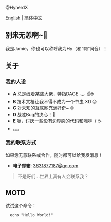 @HynerdX

[English](README.md) | [简体中文](自述文件.md)

## 别来无恙啊~👋
我是Jamie，你也可以称呼我为Hy（和“嗨”同音）！

## 关于
### 我的人设
  - **A** 总是缠着某些大佬，特指DAGE -_- ☝️🤓
  - **B** 技术文档让我不得不成为一个书虫 XD 😉
  - **C** 对未知的互联网充满好奇~ 🌐
  - **D** 战胜Bug的决心！🐛
  - **E** 呃，讨厌一些没有边界感的代码和咖啡（ ☕️
  - 。。。
### 我的联系方式
如果恁无意联系或合作，随时都可以给我发消息！
  - **电子邮箱**: 3631877187@qq.com
>不是哥们...世界上真有人会联系我？

## MOTD
试试这个命令：
```shell
  echo "Hello World!"
